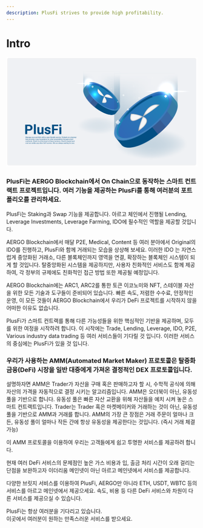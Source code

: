 ```yaml
---
description: PlusFi strives to provide high profitability.
---
```


# Intro

![](../../.gitbook/assets/intro.png)

### PlusFi는 AERGO Blockchain에서 On Chain으로 동작하는 스마트 컨트랙트 프로젝트입니다. 여러 기능을 제공하는 PlusFi를 통해 여러분의 포트폴리오를 관리하세요.&#x20;

&#x20;PlusFi는 Staking과 Swap 기능을 제공합니다. 아르고 체인에서 진행될 Lending, Leverage Investments, Leverage Farming, IDO에 필수적인 역할을 제공할 것입니다.&#x20;

&#x20;AERGO Blockchain에서 매달 P2E, Medical, Content 등 여러 분야에서 Original의 IDO를 진행하고, PlusFi와 함께 거래되는 모습을 상상해 보세요. 이러한 IDO 는 자연스럽게 중앙화된 거래소, 다른 블록체인까지 영역을 연결, 확장하는 블록체인 시스템이 되게 할 것입니다. 탈중앙화된 시스템을 제공하지만, 사용자 친화적인 서비스도 함께 제공하여, 각 정부의 규제에도 친화적인 접근 방법 또한 제공될 예정입니다.

&#x20;AERGO Blockchain에는 ARC1, ARC2를 통한 토큰 이코노미와 NFT, 스테이블 자산을 위한 모든 기술과 도구들이 준비되어 있습니다. 빠른 속도, 저렴한 수수료, 안정적인 운영, 이 모든 것들이 AERGO Blockchain에서 우리가 DeFi 프로젝트를 시작하지 않을 어떠한 이유도 없습니다.&#x20;

&#x20;PlusFi가 스마트 컨트랙를 통해 다른 가능성들을 위한 핵심적인 기반을 제공하며, 모두를 위한 여정을 시작하려 합니다. 이 시작에는 Trade, Lending, Leverage, IDO, P2E, Various industry data trading 등 여러 서비스들이 기다릴 것 입니다. 이러한 서비스의 중심에는 PlusFi가 있을 것 입니다.



### 우리가 사용하는 AMM(Automated Market Maker) 프로토콜은 탈중화 금융(DeFi) 시장을 일반 대중에게 가져온 결정적인 DEX 프로토콜입니다.

&#x20;설명하자면 AMM은 Trader가 자산을 구매 혹은 판매하고자 할 시, 수학적 공식에 의해 자산의 가격을 자동적으로 결정 시키는 알고리즘입니다. AMM은 오더북이 아닌, 유동성 풀을 기반으로 합니다. 유동성 풀은 빠른 자산 교환을 위해 자산들을 예치 시켜 놓은 스마트 컨트랙트입니다. Trader는 Trader 혹은 마켓메이커와 거래하는 것이 아닌, 유동성 풀을 기반으로 AMM과 거래를 합니다. AMM의 가장 큰 장점은 거래 주문이 얼마나 크든, 유동성 풀이 얼마나 작든 간에 항상 유동성을 제공한다는 것입니다. (즉시 거래 체결 가능)

&#x20;이 AMM 프로토콜을 이용하여 우리는 고객들에게 쉽고 투명한 서비스를 제공하려 합니다.

&#x20;현재 여러 DeFi 서비스의 문제점인 높은 가스 비용과 입, 출금 처리 시간이 오래 걸리는 단점을 보완하고자 이더리움 메인넷이 아닌 아르고 메인넷에서 서비스를 제공합니다.

&#x20;다양한 브릿지 서비스를 이용하여 PlusFi, AERGO만 아니라 ETH, USDT, WBTC 등의 서비스를 아르고 메인넷에서 제공으세요. 속도, 비용 등 다른 DeFi 서비스와 차원이 다른 서비스를 제공으실 수 있습니다.

&#x20;PlusFi는 항상 여러분을 기다리고 있습니다.\
&#x20;이곳에서 여러분이 원하는 만족스러운 서비스를 받으세요.
